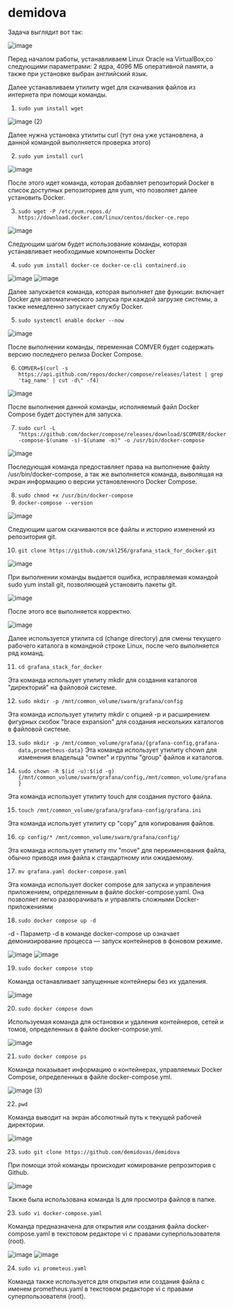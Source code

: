 # demidova

Задача выглядит вот так:

![image](https://github.com/user-attachments/assets/5902559a-27c1-4969-959d-a8b947d8fda4)

Перед началом работы, устанавливаем Linux Oracle на VirtualBox,со следующими параметрами: 2 ядра, 4096 МБ оперативной памяти, а также при установке выбран английский язык.

Далее устанавливаем утилиту wget для скачивания файлов из интернета при помощи команды.

1. `sudo yum install wget`

![image (2)](https://github.com/user-attachments/assets/cca2ec32-d2fd-459d-8d00-d37496f2a3d4)

Далее нужна установка утилиты curl (тут она уже установлена, а данной командой выполняется проверка этого)

2. `sudo yum install curl`

![image](https://github.com/user-attachments/assets/9fce544a-fb43-42a7-ac06-81742c7d9079)

После этого идет команда, которая добавляет репозиторий Docker в список доступных репозиториев для yum, что позволяет далее установить Docker.

3. `sudo wget -P /etc/yum.repos.d/ https://download.docker.com/linux/centos/docker-ce.repo`

![image](https://github.com/user-attachments/assets/b2af44c8-a61a-46d6-bcd5-d58b22cad257)

Следующим шагом будет использование команды, которая устанавливает необходимые компоненты Docker

4. `sudo yum install docker-ce docker-ce-cli containerd.io`

![image](https://github.com/user-attachments/assets/032f30f4-2e6f-47f0-9a79-f82ba71c9575)
![image](https://github.com/user-attachments/assets/aa7a54b3-94db-4999-bcda-8d0a6ea75fb0)

Далее запускается команда, которая выполняет две функции: включает Docker для автоматического запуска при каждой загрузке системы, а также немедленно запускает службу Docker.

5. `sudo systemctl enable docker --now`

![image](https://github.com/user-attachments/assets/2906918a-fc99-4f3a-8c01-b3adab185567)

После выполнении команды, переменная COMVER будет содержать версию последнего релиза Docker Compose.

6. `COMVER=$(curl -s https://api.github.com/repos/docker/compose/releases/latest | grep 'tag_name' | cut -d\" -f4)`

![image](https://github.com/user-attachments/assets/8044af84-2068-4e18-be49-b34e28253b1e)

После выполнения данной команды, исполняемый файл Docker Compose будет доступен для запуска.

7. `sudo curl -L "https://github.com/docker/compose/releases/download/$COMVER/docker-compose-$(uname -s)-$(uname -m)" -o /usr/bin/docker-compose`

![image](https://github.com/user-attachments/assets/8bb379f1-60b2-47df-8c82-e2afbaf0eaf0)

Последующая команда предоставляет права на выполнение файлу /usr/bin/docker-compose, а так же выполняется команда, выволящая на экран информацию о версии установленного Docker Compose.

8. `sudo chmod +x /usr/bin/docker-compose`
9. `docker-compose --version`

![image](https://github.com/user-attachments/assets/5f732e5a-d27c-4faf-aff2-7b59ff336b07)

Следующим шагом скачиваются все файлы и историю изменений из репозитория git.

10. `git clone https://github.com/skl256/grafana_stack_for_docker.git`

![image](https://github.com/user-attachments/assets/8970a322-b207-4387-9bc7-87cf9f13c832)


При выполнении команды выдается ошибка, исправляемая командой sudo yum install git, позволяющей установить пакеты git.

![image](https://github.com/user-attachments/assets/9e340488-bd04-4e26-977b-91b8b54d3217)

После этого все выполняется корректно.

![image](https://github.com/user-attachments/assets/5a2b17eb-9497-4a4d-a744-e0a4ad01a4c7)

Далее используется утилита cd (change directory) для смены текущего рабочего каталога в командной строке Linux, после чего выполняется ряд команд.

11. `cd grafana_stack_for_docker`

Эта команда использует утилиту mkdir для создания каталогов "директорий" на файловой системе.

12. `sudo mkdir -p /mnt/common_volume/swarm/grafana/config`

Эта команда использует утилиту mkdir с опцией -p и расширением фигурных скобок "brace expansion" для создания нескольких каталогов в файловой системе.

13. `sudo mkdir -p /mnt/common_volume/grafana/{grafana-config,grafana-data,prometheus-data}`
Эта команда использует утилиту chown для изменения владельца "owner" и группы "group" файлов и каталогов.

14. `sudo chown -R $(id -u):$(id -g) {/mnt/common_volume/swarm/grafana/config,/mnt/common_volume/grafana}`

Эта команда использует утилиту touch для создания пустого файла.

15. `touch /mnt/common_volume/grafana/grafana-config/grafana.ini`

Эта команда использует утилиту cp "copy" для копирования файлов.

16. `cp config/* /mnt/common_volume/swarm/grafana/config/`

Эта команда использует утилиту mv "move" для переименования файла, обычно приводя имя файла к стандартному или ожидаемому.

17. `mv grafana.yaml docker-compose.yaml`

Эта команда использует docker compose для запуска и управления приложением, определенным в файле docker-compose.yaml. Она позволяет легко разворачивать и управлять сложными Docker-приложениями

18. `sudo docker compose up -d`

-d - Параметр -d в команде docker-compose up означает демонизирование процесса — запуск контейнеров в фоновом режиме.

![image](https://github.com/user-attachments/assets/02180457-23a3-4c8f-991f-21870df72174)
![image](https://github.com/user-attachments/assets/4fd6db97-83f1-44ab-8ac7-5037f8216ebc)

19. `sudo docker compose stop`

Команда останавливает запущенные контейнеры без их удаления.

![image](https://github.com/user-attachments/assets/1780a7b6-d2d3-430f-95e2-146f15475e63)

20. `sudo docker compose down`

Используемая команда для остановки и удаления контейнеров, сетей и томов, определенных в файле docker-compose.yml.

![image](https://github.com/user-attachments/assets/c6e4cb97-da32-4921-ab69-bebe32e95932)

21. `sudo docker compose ps`

Команда показывает информацию о контейнерах, управляемых Docker Compose, определенных в файле docker-compose.yml.

![image (3)](https://github.com/user-attachments/assets/e67a92a6-ab97-4298-b3e7-dead166fd241)

22. `pwd`

Команда выводит на экран абсолютный путь к текущей рабочей директории.

![image](https://github.com/user-attachments/assets/8fccf0ff-80b0-4306-b05d-30db6d36ac67)

23. `sudo git clone https://github.com/demidovas/demidova`

При помощи этой команды происходит комирование репрозитория с Github.

![image](https://github.com/user-attachments/assets/65b35082-eb1a-4d79-9acd-30f72877aa84)

Также была использована команда ls для просмотра файлов в папке.

23. `sudo vi docker-compose.yaml`

Команда предназначена для открытия или создания файла docker-compose.yaml в текстовом редакторе vi с правами суперпользователя (root).

![image](https://github.com/user-attachments/assets/9a5f1463-78d3-479d-acb6-ee22979642bb)
![image](https://github.com/user-attachments/assets/13759659-0868-4a56-9b8e-847602b94c51)

24. `sudo vi prometeus.yaml`

Команда также используется для открытия или создания файла с именем prometheus.yaml в текстовом редакторе vi с правами суперпользователя (root).



